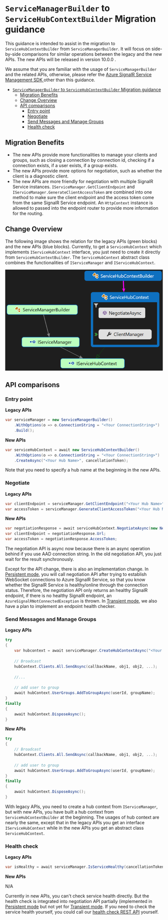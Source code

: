 # `ServiceManagerBuilder` to `ServiceHubContextBuilder` Migration guidance

This guidance is intended to assist in the migration to `ServiceHubContextBuilder` from `ServiceManagerBuilder`. It will focus on side-by-side comparisons for similar operations between the legacy and the new APIs. The new APIs will be released in version 10.0.0 .

We assume that you are familiar with the usage of `ServiceManagerBuilder` and the related APIs, otherwise, please refer the [Azure SignalR Service Management SDK ](management-sdk-guide.md) other than this guidance.
- [`ServiceManagerBuilder` to `ServiceHubContextBuilder` Migration guidance](#servicemanagerbuilder-to-servicehubcontextbuilder-migration-guidance)
  - [Migration Benefits](#migration-benefits)
  - [Change Overview](#change-overview)
  - [API comparisons](#api-comparisons)
    - [Entry point](#entry-point)
    - [Negotiate](#negotiate)
    - [Send Messages and Manage Groups](#send-messages-and-manage-groups)
    - [Health check](#health-check)



## Migration Benefits
* The new APIs provide more functionalities to manage your clients and groups, such as closing a connection by connection id, checking if a connection exists, if a user exists, if a group exists. 
* The new APIs provide more options for negotiation, such as whether the client is a diagnostic client.
* The new APIs are more friendly for negotiation with multiple SignalR Service instances. `IServiceManager.GetClientEndpoint` and `IServiceManager.GenerateClientAccessToken` are combined into one method to make sure the client endpoint and the access token come from the same SignalR Service endpoint. An `HttpContext` instance is allowed to passed into the endpoint router to provide more information for the routing. <!--Todo Add link about sharding doc-->

## Change Overview
The following image shows the relation for the legacy APIs (green blocks) and the new APIs (blue blocks). Currently, to get a `ServiceHubContext` which implements `IServiceHubContext` interface, you just need to create it directly from `ServiceHubContextBuilder`. The `ServiceHubContext` abstract class combines the functionalities of `IServiceManager` and `IServiceHubContext`.

![image](./images/migration-class-diagram.png)

## API comparisons

### Entry point

**Legacy APIs**
```cs
var serviceManager = new ServiceManagerBuilder()
    .WithOptions(o => o.ConnectionString = "<Your ConnectionString>")
    .Build();
```

**New APIs**
```cs
var serviceHubContext = await new ServiceHubContextBuilder()
    .WithOptions(o => o.ConnectionString = "<Your ConnectionString>")
    .CreateAsync("<Your Hub Name>", cancellationToken);
```
<!--Add sharding link-->

Note that you need to specify a hub name at the beginning in the new APIs.

### Negotiate

**Legacy APIs**
```cs
var clientEndpoint = serviceManager.GetClientEndpoint("<Your Hub Name>");
var accessToken = serviceManager.GenerateClientAccessToken("<Your Hub Name>", "<Your User ID>");
```

**New APIs**
```cs
var negotiationResponse = await serviceHubContext.NegotiateAsync(new NegotiationOptions(){UserId = "<Your User Id>"});
var clientEndpoint = negotiationResponse.Url;
var accessToken = negotiationResponse.AccessToken;
```
The negotiation API is async now because there is an async operation behind if you use AAD connection string. In the old negotiation API, you just wait for the result synchronously.

Except for the API change, there is also an implementation change. In [Persistent mode](management-sdk-guide.md#transport-type), you will call negotiation API after trying to establish WebSocket connections to Azure SignalR Service, so that you know whether the SignalR Service is healthy/online through the connection status. Therefore, the negotiation API only returns an healthy SignalR endpoint, if there is no healthy SignalR endpoint, an `AzureSignalRNotConnectedException` is thrown. In [Transient mode](management-sdk-guide.md#transport-type), we also have a plan to implement an endpoint health checker.

### Send Messages and Manage Groups
**Legacy APIs**
```cs
try
{
    var hubcontext = await serviceManager.CreateHubContextAsync("<Your Hub Name>");

    // Broadcast
    hubContext.Clients.All.SendAsync(callbackName, obj1, obj2, ...);
    
    //...
    
    // add user to group
    await hubContext.UserGroups.AddToGroupAsync(userId, groupName);
}
finally
{
    await hubContext.DisposeAsync();
}
```

**New APIs**
```cs
try
{
    // Broadcast
    hubContext.Clients.All.SendAsync(callbackName, obj1, obj2, ...);

    // add user to group
    await hubContext.UserGroups.AddToGroupAsync(userId, groupName);
}
finally
{
    await hubContext.DisposeAsync();
}
```

With legacy APIs, you need to create a hub context from `IServiceManager`, but with new APIs, you have built a hub context from `ServiceHubContextBuilder` at the beginning. The usages of hub context are nearly the same, except that in the legacy APIs you get an interface `IServiceHubContext` while in the new APIs you get an abstract class `ServiceHubContext`.

### Health check
**Legacy APIs**
```cs
var isHealthy = await serviceManager.IsServiceHealthy(cancellationToken);
```

**New APIs**

N/A

Currently in new APIs, you can't check service health directly. But the health check is integrated into negotiation API partially (implemented in [Persistent mode](management-sdk-guide.md#transport-type) but not yet for [Transient mode](management-sdk-guide.md#transport-type). If you need to check the service health yourself, you could call our [health check REST API](https://docs.microsoft.com/en-us/azure/azure-signalr/signalr-quickstart-rest-api#service-health) yourself.